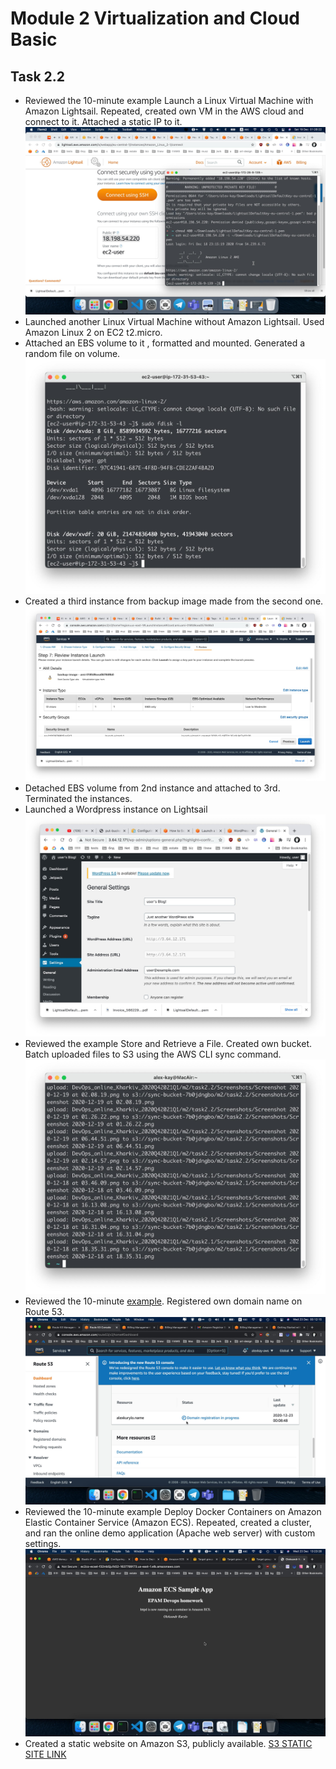 # Module 2 Virtualization and Cloud Basic

## Task 2.2

* Reviewed the 10-minute example Launch a Linux Virtual Machine with Amazon Lightsail.
Repeated, created own VM in the AWS cloud and connect to it. Attached a static IP to it.
![Screenshot 1](https://github.com/alex-kay/DevOps_online_Kharkiv_2020Q42021Q1/blob/master/m2%2Ftask2.2%2FScreenshots%2FScreenshot%202020-12-19%20at%2001.26.22.jpg)
* Launched another Linux Virtual Machine without Amazon Lightsail. Used Amazon Linux 2 on EC2 t2.micro.
* Attached an EBS volume to it , formatted and mounted. Generated a random file on volume.
![Screenshot 2](https://github.com/alex-kay/DevOps_online_Kharkiv_2020Q42021Q1/blob/master/m2%2Ftask2.2%2FScreenshots%2FScreenshot%202020-12-19%20at%2002.08.19.jpg)
* Created a third instance from backup image made from the second one.
![Screenshot 3](https://github.com/alex-kay/DevOps_online_Kharkiv_2020Q42021Q1/blob/master/m2%2Ftask2.2%2FScreenshots%2FScreenshot%202020-12-19%20at%2002.14.57.jpg)
* Detached EBS volume from 2nd instance and attached to 3rd. Terminated the instances.
* Launched a Wordpress instance on Lightsail
![Screenshot 4](https://github.com/alex-kay/DevOps_online_Kharkiv_2020Q42021Q1/blob/master/m2%2Ftask2.2%2FScreenshots%2FScreenshot%202020-12-19%20at%2006.44.51.jpg)
* Reviewed the example Store and Retrieve a File. Created own bucket. Batch uploaded files to S3 using
the AWS CLI sync command.
![Screenshot 5](https://github.com/alex-kay/DevOps_online_Kharkiv_2020Q42021Q1/blob/master/m2%2Ftask2.2%2FScreenshots%2FScreenshot%202020-12-19%20at%2006.53.36.jpg)
* Reviewed the 10-minute [example](https://aws.amazon.com/getting-started/hands-on/get-a-domain/). Registered own domain name on Route 53.
![Screenshot 6](https://github.com/alex-kay/DevOps_online_Kharkiv_2020Q42021Q1/blob/master/m2%2Ftask2.2%2FScreenshots%2FScreenshot%202020-12-23%20at%2000.12.15.jpg)
* Reviewed the 10-minute example Deploy Docker Containers on Amazon Elastic
Container Service (Amazon ECS). Repeated, created a cluster, and ran the online demo
application (Apache web server) with custom settings.
![Screenshot 7](https://github.com/alex-kay/DevOps_online_Kharkiv_2020Q42021Q1/blob/master/m2%2Ftask2.2%2FScreenshots%2FScreenshot%202020-12-23%20at%2013.23.28.jpg)
* Created a static website on Amazon S3, publicly available. [S3 STATIC SITE LINK](http://alexkurylo.name.s3-website-us-east-1.amazonaws.com/)
